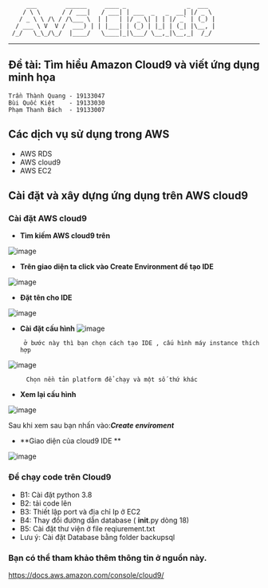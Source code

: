          ___        ______     ____ _                 _  ___  
        / \ \      / / ___|   / ___| | ___  _   _  __| |/ _ \ 
       / _ \ \ /\ / /\___ \  | |   | |/ _ \| | | |/ _` | (_) |
      / ___ \ V  V /  ___) | | |___| | (_) | |_| | (_| |\__, |
     /_/   \_\_/\_/  |____/   \____|_|\___/ \__,_|\__,_|  /_/ 
 ----------------------------------------------------------------- 

## Đề tài: Tìm hiểu Amazon Cloud9 và viết ứng dụng minh họa

    Trần Thành Quang - 19133047
    Bùi Quốc Kiệt    - 19133030
    Phạm Thanh Bách  - 19133007
## Các dịch vụ sử dụng trong AWS

-   AWS RDS
-   AWS cloud9
-   AWS EC2

## Cài đặt và xây dựng ứng dụng trên AWS cloud9 
### Cài đặt AWS cloud9
-   **Tìm kiếm AWS cloud9 trên**
  
![image](https://user-images.githubusercontent.com/93425051/168407648-c3730a42-83ca-4f84-a637-3fe3d9c5eac3.png)

-   **Trên giao diện ta click vào Create Environment để tạo IDE**

![image](https://user-images.githubusercontent.com/93425051/168407665-a2d7f93d-a484-48aa-bba1-14c0f22e1a75.png)

-   **Đặt tên cho IDE**

![image](https://user-images.githubusercontent.com/93425051/168407675-efda999b-39ad-4e18-be29-779c8f0628f1.png)

-   **Cài đặt cấu hình**
![image](https://user-images.githubusercontent.com/93425051/168407682-e1f613a7-9a72-4bfa-84c4-e997e7b24ee3.png)

         ở bước này thì bạn chọn cách tạo IDE , cấu hình máy instance thích hợp
    
![image](https://user-images.githubusercontent.com/93425051/168407692-9d81afd9-959b-4653-b817-522d0754b262.png)

         Chọn nền tản platform để chạy và một số thứ khác
         
-  **Xem lại cấu hình**

![image](https://user-images.githubusercontent.com/93425051/168407738-8173d32c-f6ac-4fe2-b58b-60994a28b263.png)

 Sau khi xem sau bạn nhấn vào:***Create enviroment***

-   **Giao diện của cloud9 IDE **

![image](https://user-images.githubusercontent.com/93425051/168407783-f82c3fd7-f342-444e-b4b8-9b84a8643813.png)

### Để chạy code trên Cloud9
-   B1: Cài đặt python 3.8 
-   B2: tải code lên
-   B3: Thiết lập port và địa chỉ Ip ở EC2
-   B4: Thay đổi đường dẫn database ( __init__.py dòng 18)
-   B5: Cài đặt thư viện ở file reqiurement.txt 
-   Lưu ý: Cài đặt Database bằng folder backupsql

###  Bạn có thể tham khảo thêm thông tin ở nguồn này.
 https://docs.aws.amazon.com/console/cloud9/
